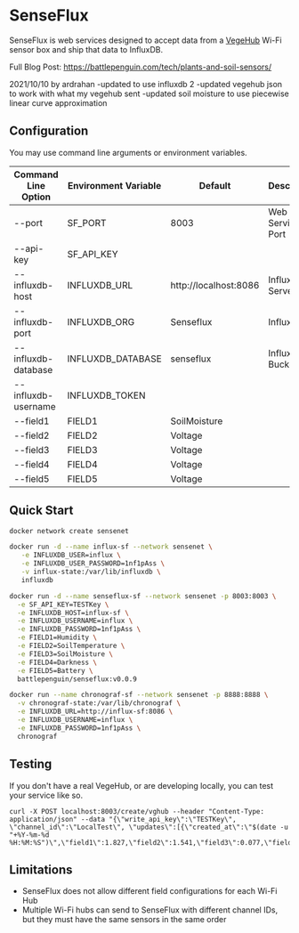 # SenseFlux

SenseFlux is web services designed to accept data from a [VegeHub](https://www.vegetronix.com/Products/VG-HUB/) Wi-Fi sensor box and ship that data to InfluxDB.

Full Blog Post: https://battlepenguin.com/tech/plants-and-soil-sensors/

2021/10/10 by ardrahan
-updated to use influxdb 2
-updated vegehub json to work with what my vegehub sent
-updated soil moisture to use piecewise linear curve approximation

## Configuration

You may use command line arguments or environment variables.

| Command Line Option | Environment Variable | Default | Description |
|-|-|-|-|
| --port | SF_PORT | 8003 | Web Service Port |
| --api-key | SF_API_KEY | |
| --influxdb-host | INFLUXDB_URL | http://localhost:8086 | Influx Server URL |
| --influxdb-port | INFLUXDB_ORG | Senseflux | Influx Org |
| --influxdb-database | INFLUXDB_DATABASE | senseflux | Influx Bucket |
| --influxdb-username | INFLUXDB_TOKEN | |
| --field1 | FIELD1 | SoilMoisture |
| --field2 | FIELD2 | Voltage |
| --field3 | FIELD3 | Voltage |
| --field4 | FIELD4 | Voltage |
| --field5 | FIELD5 | Voltage |

## Quick Start

```bash
docker network create sensenet

docker run -d --name influx-sf --network sensenet \
   -e INFLUXDB_USER=influx \
   -e INFLUXDB_USER_PASSWORD=1nf1pAss \
   -v influx-state:/var/lib/influxdb \
   influxdb

docker run -d --name senseflux-sf --network sensenet -p 8003:8003 \
  -e SF_API_KEY=TESTKey \
  -e INFLUXDB_HOST=influx-sf \
  -e INFLUXDB_USERNAME=influx \
  -e INFLUXDB_PASSWORD=1nf1pAss \
  -e FIELD1=Humidity \
  -e FIELD2=SoilTemperature \
  -e FIELD3=SoilMoisture \
  -e FIELD4=Darkness \
  -e FIELD5=Battery \
  battlepenguin/senseflux:v0.0.9

docker run --name chronograf-sf --network sensenet -p 8888:8888 \
  -v chronograf-state:/var/lib/chronograf \
  -e INFLUXDB_URL=http://influx-sf:8086 \
  -e INFLUXDB_USERNAME=influx \
  -e INFLUXDB_PASSWORD=1nf1pAss \
  chronograf
```

## Testing

If you don't have a real VegeHub, or are developing locally, you can test your service like so.

```
curl -X POST localhost:8003/create/vghub --header "Content-Type: application/json" --data "{\"write_api_key\":\"TESTKey\", \"channel_id\":\"LocalTest\", \"updates\":[{\"created_at\":\"$(date -u "+%Y-%m-%d %H:%M:%S")\",\"field1\":1.827,\"field2\":1.541,\"field3\":0.077,\"field4\":1.905}]}"
```

## Limitations

* SenseFlux does not allow different field configurations for each Wi-Fi Hub
* Multiple Wi-Fi hubs can send to SenseFlux with different channel IDs, but they must have the same sensors in the same order
